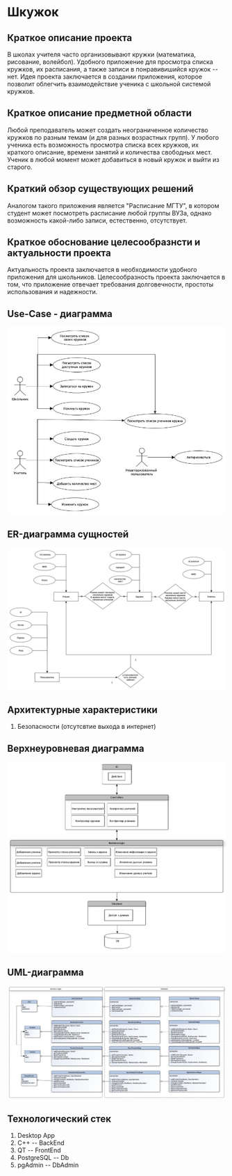 # Шкужок

## Краткое описание проекта
В школах учителя часто организовывают кружки (математика, рисование, волейбол). 
Удобного приложение для просмотра списка кружков, их расписания, а также записи в понравивишийся кружок -- нет. 
Идея проекта заключается в создании приложения, которое позволит облегчить взаимодействие ученика с школьной системой кружков.

## Краткое описание предметной области
Любой преподаватель может создать неограниченное количество кружков по разным темам (и для разных возрастных групп). У любого ученика есть возможность просмотра списка всех кружков, их краткого описание, времени занятий и количества свободных мест. Ученик в любой момент может добавиться в новый кружок и выйти из старого. 

## Краткий обзор существующих решений
Аналогом такого приложения является "Расписание МГТУ", в котором студент может посмотреть расписание любой группы ВУЗа, однако возможность какой-либо записи, естественно, отсутствует.

## Краткое обоснование целесообразнсти и актуальности проекта
Актуальность проекта заключается в необходимости удобного приложения для школьников. Целесообразность проекта заключается в том, что приложение отвечает требования долговечности, простоты использования и надежности.

## Use-Case - диаграмма
![UseCase](img/usecase.jpg)

## ER-диаграмма сущностей
![ER](img/ER.jpg)

## Архитектурные характеристики
1. Безопасности (отсутсвтие выхода в интернет)

## Верхнеуровневая диаграмма
![UML2](img/uml2.jpg)

## UML-диаграмма
![UML1](img/uml1.jpg)

## Технологический стек
1. Desktop App
1. C++ -- BackEnd
2. QT -- FrontEnd
3. PostgreSQL -- Db
4. pgAdmin -- DbAdmin